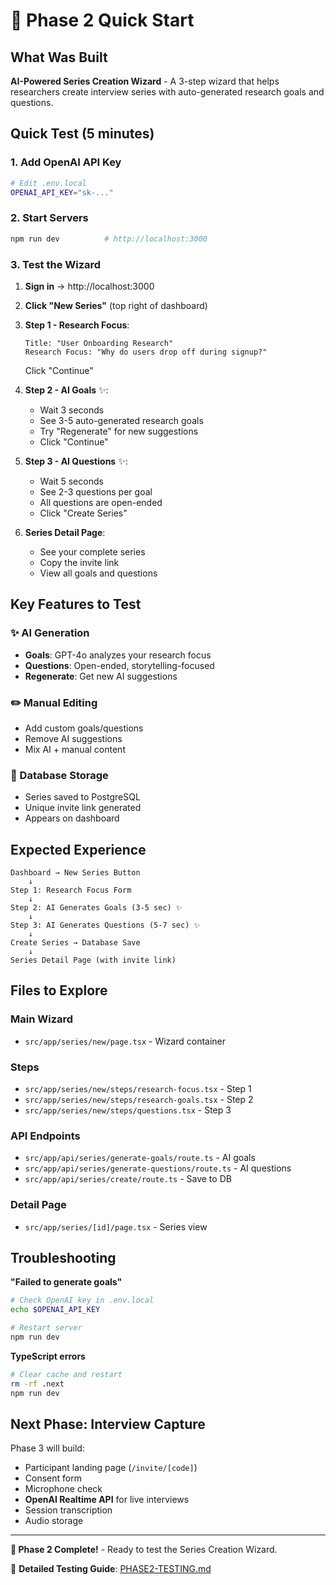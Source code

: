 # 🚀 Phase 2 Quick Start

## What Was Built

**AI-Powered Series Creation Wizard** - A 3-step wizard that helps researchers create interview series with auto-generated research goals and questions.

## Quick Test (5 minutes)

### 1. Add OpenAI API Key

```bash
# Edit .env.local
OPENAI_API_KEY="sk-..."
```

### 2. Start Servers

```bash
npm run dev          # http://localhost:3000
```

### 3. Test the Wizard

1. **Sign in** → http://localhost:3000
2. **Click "New Series"** (top right of dashboard)
3. **Step 1 - Research Focus**:

   ```
   Title: "User Onboarding Research"
   Research Focus: "Why do users drop off during signup?"
   ```

   Click "Continue"

4. **Step 2 - AI Goals** ✨:

   - Wait 3 seconds
   - See 3-5 auto-generated research goals
   - Try "Regenerate" for new suggestions
   - Click "Continue"

5. **Step 3 - AI Questions** ✨:

   - Wait 5 seconds
   - See 2-3 questions per goal
   - All questions are open-ended
   - Click "Create Series"

6. **Series Detail Page**:
   - See your complete series
   - Copy the invite link
   - View all goals and questions

## Key Features to Test

### ✨ AI Generation

- **Goals**: GPT-4o analyzes your research focus
- **Questions**: Open-ended, storytelling-focused
- **Regenerate**: Get new AI suggestions

### ✏️ Manual Editing

- Add custom goals/questions
- Remove AI suggestions
- Mix AI + manual content

### 💾 Database Storage

- Series saved to PostgreSQL
- Unique invite link generated
- Appears on dashboard

## Expected Experience

```
Dashboard → New Series Button
    ↓
Step 1: Research Focus Form
    ↓
Step 2: AI Generates Goals (3-5 sec) ✨
    ↓
Step 3: AI Generates Questions (5-7 sec) ✨
    ↓
Create Series → Database Save
    ↓
Series Detail Page (with invite link)
```

## Files to Explore

### Main Wizard

- `src/app/series/new/page.tsx` - Wizard container

### Steps

- `src/app/series/new/steps/research-focus.tsx` - Step 1
- `src/app/series/new/steps/research-goals.tsx` - Step 2
- `src/app/series/new/steps/questions.tsx` - Step 3

### API Endpoints

- `src/app/api/series/generate-goals/route.ts` - AI goals
- `src/app/api/series/generate-questions/route.ts` - AI questions
- `src/app/api/series/create/route.ts` - Save to DB

### Detail Page

- `src/app/series/[id]/page.tsx` - Series view

## Troubleshooting

**"Failed to generate goals"**

```bash
# Check OpenAI key in .env.local
echo $OPENAI_API_KEY

# Restart server
npm run dev
```

**TypeScript errors**

```bash
# Clear cache and restart
rm -rf .next
npm run dev
```

## Next Phase: Interview Capture

Phase 3 will build:

- Participant landing page (`/invite/[code]`)
- Consent form
- Microphone check
- **OpenAI Realtime API** for live interviews
- Session transcription
- Audio storage

---

**🎉 Phase 2 Complete!** - Ready to test the Series Creation Wizard.

📖 **Detailed Testing Guide**: [PHASE2-TESTING.md](./PHASE2-TESTING.md)
